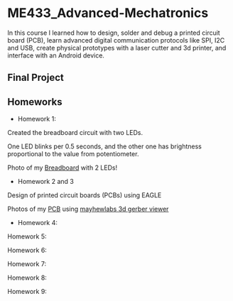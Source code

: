 # ME433_Advanced-Mechatronics

In this course I learned how to design, solder and debug a printed circuit board (PCB), learn advanced digital communication protocols like SPI, I2C and USB, create physical prototypes with a laser cutter and 3d printer, and interface with an Android device.

## Final Project

## Homeworks

* Homework 1:

Created the breadboard circuit with two LEDs.

One LED blinks per 0.5 seconds, and the other one has brightness proportional to the value from potentiometer.

Photo of my [Breadboard](https://github.com/jongwoo-Lee/ME433_Advanced-Mechatronics/blob/master/HW1/IMG_2373.jpg) with 2 LEDs!

* Homework 2 and 3

Design of printed circuit boards (PCBs) using EAGLE

Photos of my [PCB](https://github.com/jongwoo-Lee/ME433_Advanced-Mechatronics/tree/master/HW2%263) using [mayhewlabs 3d gerber viewer](http://mayhewlabs.com/webGerber/)


* Homework 4:

Homework 5:

Homework 6:

Homework 7:

Homework 8:

Homework 9:
